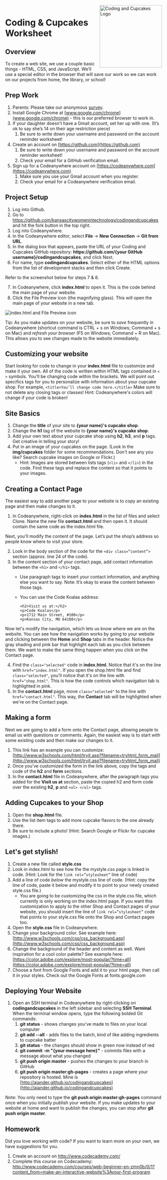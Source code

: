 <img align="right" width="200" height="200" src="https://github.com/KansasCityWomeninTechnology/codingandcupcakes/blob/master/img/logo.png" alt="Coding and Cupcakes Logo">

# Coding & Cupcakes Worksheet

## Overview
To create a web site, we use a couple basic things - HTML, CSS, and JavaScript. We’ll use a special editor in the browser that will save our work so we can work on our projects from home, the library, or school!

## Prep Work
1.  Parents: Please take our anonymous [survey](https://docs.google.com/forms/d/e/1FAIpQLSdKlS1CXl3lq1FuCNgFuoBucqZhq4f7Yr2V67PMp0IiuhfuBg/viewform).
2.  Install Google Chrome at [www.google.com/chrome](www.google.com/chrome) - this is our preferred browser to work in.
3.  If your daughter doesn’t have a Gmail account, set her up with one. (It’s ok to say she’s 14 on their age restriction piece)
    1.  Be sure to write down your username and password on the account reminder worksheet!
4.  Create an account on [https://github.com](https://github.com)
    1.  Be sure to write down your username and password on the account reminder worksheet!
    2.  Check your email for a GitHub verification email.
5.  Sign up for a Codeanywhere account on [https://codeanywhere.com](https://codeanywhere.com)
    1.  Make sure you use your Gmail account when you register.
    2.  Check your email for a Codeanywhere verification email.  

## Project Setup
1.  Log into Github.
2.  Go to https://github.com/kansascitywomenintechnology/codingandcupcakes and hit the fork button in the top right.
3.  Log into Codeanywhere.
4.  In the Codeanywhere editor, select **File** -> **New Connection** -> **Git from URL**.
5.  In the dialog box that appears, paste the URL of your Coding and Cupcakes GitHub repository: **ht<i></i>tps://github.com/{your GitHub username}/codingandcupcakes**, and click Next.
6.  For name, type **codingandcupcakes**. Select either of the HTML options from the list of development stacks and then click Create.

Refer to the screenshot below for steps 7 & 8.

7.  In Codeanywhere, click **index.html** to open it. This is the code behind the main page of your website.
8.  Click the File Preview icon (the magnifying glass). This will open the main page of your website in a new tab.

<img src="https://github.com/KansasCityWomeninTechnology/codingandcupcakes/blob/master/img/index-and-file-preview.png" alt="index.html and File Preview icon">

Tip: As you make updates on your website, be sure to _save_ frequently in Codeanywhere (shortcut command is CTRL + s on Windows; Command + s on Mac) and _refresh your browser_ (F5 on Windows; Command + R on Mac). This allows you to see changes made to the website immediately.  

## Customizing your website

Start looking for code to change in your **index.html** file to customize and make it your own. All of the code is written within HTML tags contained in ```< >``` symbols. You’ll be changing code within the brackets. We will point out specifics tags for you to personalize with information about your cupcake shop. For example, ```<title>You’ll change code here.</title>``` Make sure to not delete any closing tags or classes! Hint: Codeanywhere's colors will change if your code is broken!

## Site Basics
1.  Change the **title** of your site to **{your name}'s cupcake shop**.
2.  Change the **h1** tag of the website to **{your name}'s cupcake shop**.
3.  Add your own text about your cupcake shop using **h2**, **h3**, and **p** tags. Get creative in telling your story!
4.  Put in an image of your cupcakes on the page. (Look in the **img/cupcakes** folder for some recommendations. Don't see any you like? Search cupcake images on Google or Flickr.)
    *  Hint: Images are stored between lists tags (```<li>``` and ```</li>```) in the code. Find these tags and replace the content so that it points to your images.

## Creating a Contact Page
The easiest way to add another page to your website is to copy an existing page and then make changes to it.
1.  In Codeanywhere, right-click on **index.html** in the list of files and select Clone. Name the new file **contact.html** and then open it. It should contain the same code as the index.html file.

Next, you'll modify the content of the page. Let’s put the shop’s address so people know where to visit your store.

2.  Look in the body section of the code for the ```<div class=”content”>``` section (approx. line 24 of the code).
3.  In the content section of your contact page, add contact information between the ```<h1>``` and ```</h1>``` tags.
    *  Use paragraph tags to insert your contact information, and anything else you want to say. Note: It’s okay to erase the content between those tags.
    *  You can use the Code Koalas address:

        ```
        <h2>Visit us at:</h2>
        <p>Code Koalas</p>
        <p>1712 Main Street, #100</p>
        <p>Kansas City, MO 64108</p>
        ```

Now let's modify the navigation, which lets us know where we are on the website. You can see how the navigation works by going to your website and clicking between the **Home** and **Shop** tabs in the header. Notice the gray shading and pink bar that highlight each tab as you click between them. We want to make the same thing happen when you click on the Contact page.

4.  Find the ```class="selected"``` code in **index.html**. Notice that it's on the line with ```href="index.html"```. If you open the shop.html file and find ```class="selected"```, you'll notice that it's on the line with ```href="shop.html"```. This is how the code controls which navigation tab is highlighted in pink.
5.  In the **contact.html** page, move ```class="selected"``` to the line with ```href="contact.html"```. This way, the **Contact** tab will be highlighted when we're on the Contact page.


## Making a form
Next we are going to add a form onto the Contact page, allowing people to email us with questions or comments. Again, the easiest way is to start with some existing code and then make our changes to it.  
1.  This link has an example you can customize: [http://www.w3schools.com/html/tryit.asp?filename=tryhtml_form_mail](http://www.w3schools.com/html/tryit.asp?filename=tryhtml_form_mail)
2.  Once you’ve customized the form in the link above, copy the tags and code of the **h2** and **form** sections.
3.  In the **contact.html** file in Codeanywhere, after the paragraph tags you added for the **Visit us at** section, paste the copied h2 and form code over the existing **h2**, **p** and ```<ul> </ul>``` tags.

## Adding Cupcakes to your Shop
1.  Open the **shop.html** file.
2.  Use the list item tags to add more cupcake flavors to the one already there.
3.  Be sure to include a photo! (Hint: Search Google or Flickr for cupcake images.)

## Let's get stylish!
1.  Create a new file called **style.css**
2.  Look in index.html to see how the the mystyle.css page is linked in code. (Hint: Look for the ```link rel=”stylesheet”``` line of code)
3.  Add a line of code _below_ the mystyle.css line of code. (Hint: copy the line of code, paste it below and modify it to point to your newly created style.css file.)
    *  You are going to be customizing the css in the style.css file, which currently is only working on the index.html page. If you want this customization to apply to the other Shop and Contact pages of your website, you should insert the line of ```link rel=”stylesheet”``` code that points to your style.css file onto the Shop and Contact pages too.
4.  Open the **style.css** file in Codeanywhere.
5.  Change your background color. See example here: [http://www.w3schools.com/css/css_background.asp](http://www.w3schools.com/css/css_background.asp)
6.  Change the background of the header and content as well. Want inspiration for a cool color palette? See example here: [https://color.adobe.com/explore/most-popular/?time=all](https://color.adobe.com/explore/most-popular/?time=all)
7.  Choose a font from Google Fonts and add it to your html page, then call it in your styles. Check out the Google Fonts at fonts.google.com

## Deploying Your Website
1.  Open an SSH terminal in Codeanywhere by right-clicking on **codingandcupcakes** in the left sidebar and selecting **SSH Terminal**. When the terminal window opens, type the following bolded Git commands:
    1.  **git status** - shows changes you've made to files on your local computer
    2.  **git add --all** - adds files to the batch, kind of like adding ingredients to cupcake batter
    3.  **git status** - the changes should show in green now instead of red
    4.  **git commit -m "{your message here}"** - commits files with a message about what you changed
    5.  **git push origin master** - pushes the changes to your branch in GitHub
    6.  **git push origin master:gh-pages** - creates a page where your repository is hosted. Mine is [http://ajander.github.io/codingandcupcakes](http://ajander.github.io/codingandcupcakes)

Note: You only need to type the **git push origin master:gh-pages** command once when you initially publish your website. If you make updates to your website at home and want to publish the changes, you can stop after **git push origin master**.

## Homework
Did you love working with code? If you want to learn more on your own, we have suggestions for you.
1.  Create an account on http://www.codecademy.com/
2.  Complete this course on Codecademy: http://www.codecademy.com/courses/web-beginner-en-zmn0b/0/1?content_from=make-an-interactive-website%3Ayour-first-program
